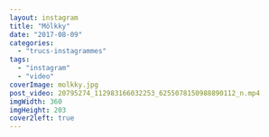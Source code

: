 ```yaml
---
layout: instagram
title: "Mölkky"
date: "2017-08-09"
categories: 
  - "trucs-instagrammes"
tags: 
  - "instagram"
  - "video"
coverImage: molkky.jpg
post_video: 20795274_112983166032253_6255078150988890112_n.mp4
imgWidth: 360
imgHeight: 203
cover2left: true
---
```

